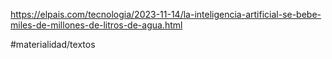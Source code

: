 https://elpais.com/tecnologia/2023-11-14/la-inteligencia-artificial-se-bebe-miles-de-millones-de-litros-de-agua.html

#materialidad/textos 

